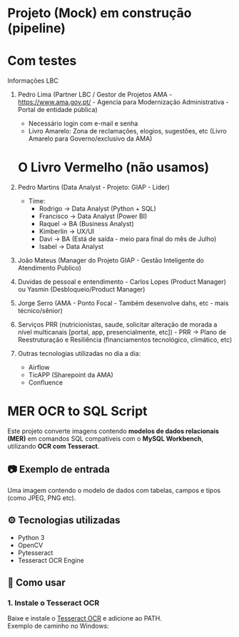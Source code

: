 # Projeto (Mock) em construção (pipeline)
# Com testes

Informações LBC

1. Pedro Lima (Partner LBC / Gestor de Projetos AMA - https://www.ama.gov.pt/ - Agencia para Modernização Administrativa - Portal de entidade pública) 
    - Necessário login com e-mail e senha
    - Livro Amarelo: Zona de reclamações, elogios, sugestões, etc (Livro Amarelo para Governo/exclusivo da AMA) 
    # O Livro Vermelho (não usamos)

2. Pedro Martins (Data Analyst - Projeto: GIAP - Líder)
    - Time:
        - Rodrigo -> Data Analyst (Python + SQL)
        - Francisco -> Data Analyst (Power BI)
        - Raquel -> BA (Business Analyst)
        - Kimberlin -> UX/UI
        - Davi -> BA (Está de saída - meio para final do mês de Julho)
        - Isabel -> Data Analyst

3. João Mateus (Manager do Projeto GIAP - Gestão Inteligente do Atendimento Publico)

4. Duvidas de pessoal e entendimento - Carlos Lopes (Product Manager) ou Yasmin (Desbloqueio/Product Manager)

5. Jorge Serro (AMA - Ponto Focal - Também desenvolve dahs, etc - mais técnico/sênior)

6. Serviços PRR (nutricionistas, saude, solicitar alteração de morada a nível multicanais [portal, app, presencialmente, etc]) - PRR -> Plano de Reestruturação e Resiliência (financiamentos tecnológico, climático, etc)

7. Outras tecnologias utilizadas no dia a dia:
    - Airflow
    - TicAPP (Sharepoint da AMA)
    - Confluence

# ########################################################################################

# MER OCR to SQL Script

Este projeto converte imagens contendo **modelos de dados relacionais (MER)** em comandos SQL compatíveis com o **MySQL Workbench**, utilizando **OCR com Tesseract**.

## 📷 Exemplo de entrada

Uma imagem contendo o modelo de dados com tabelas, campos e tipos (como JPEG, PNG etc).

## ⚙️ Tecnologias utilizadas

- Python 3
- OpenCV
- Pytesseract
- Tesseract OCR Engine

## 🚀 Como usar

### 1. Instale o Tesseract OCR

Baixe e instale o [Tesseract OCR](https://github.com/tesseract-ocr/tesseract) e adicione ao PATH.  
Exemplo de caminho no Windows:

